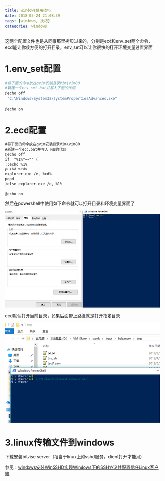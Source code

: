 ```yaml
---
title: windows使用技巧
date: 2018-05-24 21:08:59
tags: [windows, 技巧]
categories: windows
---
```


这两个配置文件也是从同事那里拷贝过来的，分别是ecd和env_set两个命令，ecd能让你很方便的打开目录，env_set可以让你很快的打开环境变量设置界面

# 1.env_set配置

```bash
#将下面的命令放在gvim安装目录Vim\vim80
#新建一个env_set.bat并写入下面的代码
@echo off
 "C:\Windows\System32\SystemPropertiesAdvanced.exe"

@echo on 
```

# 2.ecd配置

```shell
#将下面的命令放在gvim安装目录Vim\vim80
#新建一个ecd.bat并写入下面的代码
@echo off
if  "%1%"=="" (
::echo %1%
pushd %cd%
explorer.exe /e, %cd%
popd
)else explorer.exe /e, %1%

@echo on 
```

然后在powershell中使用如下命令就可以打开目录和环境变量界面了

![微信截图_20180525095953](windows使用技巧/微信截图_20180525095953.png)

ecd默认打开当前目录，如果后面带上路径就是打开指定目录

![微信截图_20180525100321](windows使用技巧/微信截图_20180525100321.png)

# 3.linux传输文件到windows

下载安装bitvise server（相当于linux上的sshd服务，client打开才能用）

参见：[windows安装WinSSHD实现Windows下的SSH协议并配置信任Linux客户端](https://www.linuxidc.com/Linux/2017-07/145984.htm)
​		

